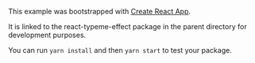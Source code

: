This example was bootstrapped with [Create React App](https://github.com/facebook/create-react-app).

It is linked to the react-typeme-effect package in the parent directory for development purposes.

You can run `yarn install` and then `yarn start` to test your package.
